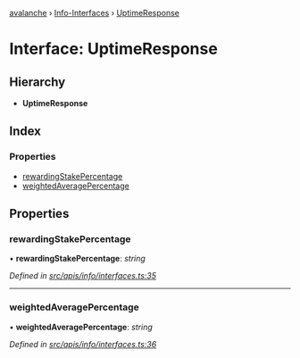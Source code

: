 [avalanche](../README.md) › [Info-Interfaces](../modules/info_interfaces.md) › [UptimeResponse](info_interfaces.uptimeresponse.md)

# Interface: UptimeResponse

## Hierarchy

* **UptimeResponse**

## Index

### Properties

* [rewardingStakePercentage](info_interfaces.uptimeresponse.md#rewardingstakepercentage)
* [weightedAveragePercentage](info_interfaces.uptimeresponse.md#weightedaveragepercentage)

## Properties

###  rewardingStakePercentage

• **rewardingStakePercentage**: *string*

*Defined in [src/apis/info/interfaces.ts:35](https://github.com/ava-labs/avalanchejs/blob/62a14d4/src/apis/info/interfaces.ts#L35)*

___

###  weightedAveragePercentage

• **weightedAveragePercentage**: *string*

*Defined in [src/apis/info/interfaces.ts:36](https://github.com/ava-labs/avalanchejs/blob/62a14d4/src/apis/info/interfaces.ts#L36)*
